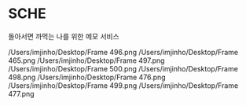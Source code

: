 # SCHE
돌아서면 까먹는 나를 위한 메모 서비스

/Users/imjinho/Desktop/Frame 496.png
/Users/imjinho/Desktop/Frame 465.png
/Users/imjinho/Desktop/Frame 497.png
/Users/imjinho/Desktop/Frame 500.png
/Users/imjinho/Desktop/Frame 498.png
/Users/imjinho/Desktop/Frame 476.png
/Users/imjinho/Desktop/Frame 499.png
/Users/imjinho/Desktop/Frame 477.png
